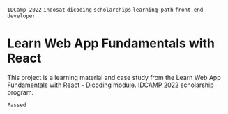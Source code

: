 `IDCamp 2022` `indosat` `dicoding` `scholarchips` `learning path` `front-end` `developer`
# Learn Web App Fundamentals with React

This project is a learning material and case study from the Learn Web App Fundamentals with React - [Dicoding](https://www.dicoding.com/academies/413) module. [IDCAMP 2022](https://idcamp.ioh.co.id/) scholarship program.


`Passed`